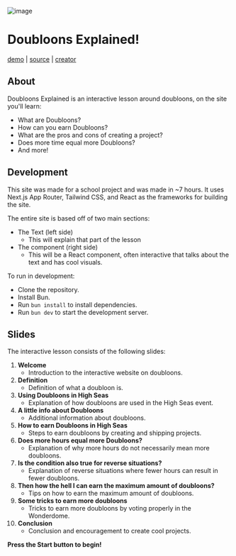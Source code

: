 ![image](https://cloud-q95dj4drn-hack-club-bot.vercel.app/0prismify-render-1735207426357.png)

# Doubloons Explained!
[demo](https://doubloons.vercel.app) | [source](https://github.com/Hackclub-OC/Doubloons) | [creator](https://github.com/Gitstar-OC)

## About 

Doubloons Explained is an interactive lesson around doubloons, on the site you'll learn:

- What are Doubloons?
- How can you earn Doubloons?
- What are the pros and cons of creating a project?
- Does more time equal more Doubloons?
- And more!

## Development

This site was made for a school project and was made in ~7 hours.
It uses Next.js App Router, Tailwind CSS, and React as the frameworks for building the site.

The entire site is based off of two main sections: 

- The Text (left side)
    - This will explain that part of the lesson
- The component (right side)
    - This will be a React component, often interactive that talks about the text and has cool visuals.

To run in development:

- Clone the repository.
- Install Bun.
- Run `bun install` to install dependencies.
- Run `bun dev` to start the development server.

## Slides

The interactive lesson consists of the following slides:

1. **Welcome**
    - Introduction to the interactive website on doubloons.
2. **Definition**
    - Definition of what a doubloon is.
3. **Using Doubloons in High Seas**
    - Explanation of how doubloons are used in the High Seas event.
4. **A little info about Doubloons**
    - Additional information about doubloons.
5. **How to earn Doubloons in High Seas**
    - Steps to earn doubloons by creating and shipping projects.
6. **Does more hours equal more Doubloons?**
    - Explanation of why more hours do not necessarily mean more doubloons.
7. **Is the condition also true for reverse situations?**
    - Explanation of reverse situations where fewer hours can result in fewer doubloons.
8. **Then how the hell I can earn the maximum amount of doubloons?**
    - Tips on how to earn the maximum amount of doubloons.
9. **Some tricks to earn more doubloons**
    - Tricks to earn more doubloons by voting properly in the Wonderdome.
10. **Conclusion**
    - Conclusion and encouragement to create cool projects.

**Press the Start button to begin!**